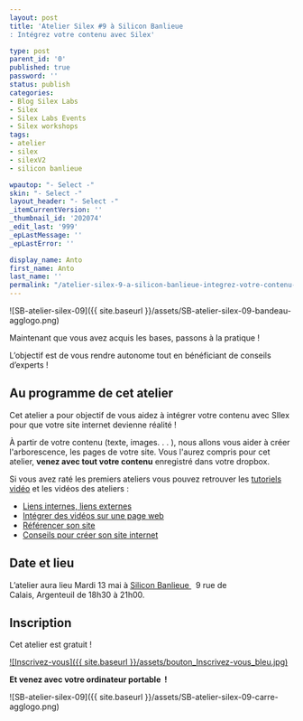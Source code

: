 ```yaml
---
layout: post
title: 'Atelier Silex #9 à Silicon Banlieue
: Intégrez votre contenu avec Silex'

type: post
parent_id: '0'
published: true
password: ''
status: publish
categories:
- Blog Silex Labs
- Silex
- Silex Labs Events
- Silex workshops
tags:
- atelier
- silex
- silexV2
- silicon banlieue

wpautop: "- Select -"
skin: "- Select -"
layout_header: "- Select -"
_itemCurrentVersion: ''
_thumbnail_id: '202074'
_edit_last: '999'
_epLastMessage: ''
_epLastError: ''

display_name: Anto
first_name: Anto
last_name: ''
permalink: "/atelier-silex-9-a-silicon-banlieue-integrez-votre-contenu-avec-silex/"
---
```


![SB-atelier-silex-09]({{ site.baseurl }}/assets/SB-atelier-silex-09-bandeau-agglogo.png)



Maintenant que vous avez acquis les bases, passons à la pratique !

L’objectif est de vous rendre autonome tout en bénéficiant de conseils d’experts !

Au programme de cet atelier
---------------------------

Cet atelier a pour objectif de vous aidez à intégrer votre contenu avec SIlex pour que votre site internet devienne réalité !

À partir de votre contenu (texte, images. . . ), nous allons vous aider à créer l'arborescence, les pages de votre site. Vous l'aurez compris pour cet atelier, **venez avec tout votre contenu** enregistré dans votre dropbox.

Si vous avez raté les premiers ateliers vous pouvez retrouver les [tutoriels vidéo](https://www.silexlabs.org/201324/silex/tutorials-silex/tutoriels-video-silex/%20%E2%80%8E "tutoriels vidéo Silex") et les vidéos des ateliers
: 
*   [Liens internes, liens externes](https://www.silexlabs.org/201165/the-blog/master-class-silex-atelier-2-liens-internes-externes-et-embeded/ "Vidéo atelier 2")
*   [Intégrer des vidéos sur une page web](https://www.silexlabs.org/201333/silex/atelier-silex-3-liens-internes-liens-externes-et-liens-embeded/ "Vidéo atelier 3")
*   [Référencer son site](https://www.silexlabs.org/201795/the-blog/compte-rendu-video-de-latelier-5-optimiser-son-referencement/ "le référencement")
*   [Conseils pour créer son site internet](https://www.silexlabs.org/202049/silex/tutorials-silex/compte-rendu-video-de-latelier-7-faites-votre-site/ "Atelier 7")

Date et lieu
------------

L’atelier aura lieu Mardi 13 mai à [Silicon Banlieue ](http://www.siliconbanlieue.fr/contact/ "Adresse Silicon Banlieue")  9 rue de Calais, Argenteuil de 18h30 à 21h00.

Inscription
-----------

Cet atelier est gratuit !

[![Inscrivez-vous]({{ site.baseurl }}/assets/bouton_Inscrivez-vous_bleu.jpg)](https://www.eventbrite.fr/e/billets-copie-de-atelier-silex-9-integrez-votre-contenu-11504836275 "Inscription Atelier Silex 9")

**Et venez avec votre ordinateur portable  !**

![SB-atelier-silex-09]({{ site.baseurl }}/assets/SB-atelier-silex-09-carre-agglogo.png)